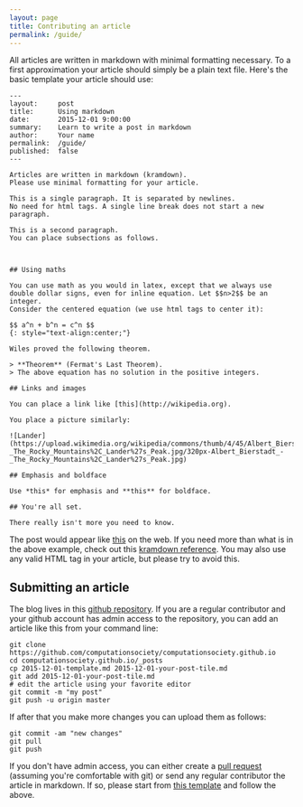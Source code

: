 ```yaml
---
layout: page
title: Contributing an article
permalink: /guide/
---
```


All articles are written in markdown with minimal formatting necessary. To a first approximation your article should simply be a plain text file. Here's the basic template your article should use:

```
---
layout:     post
title:      Using markdown
date:       2015-12-01 9:00:00
summary:    Learn to write a post in markdown
author:     Your name
permalink:  /guide/
published:  false
---

Articles are written in markdown (kramdown).  
Please use minimal formatting for your article.

This is a single paragraph. It is separated by newlines. 
No need for html tags. A single line break does not start a new
paragraph.

This is a second paragraph. 
You can place subsections as follows.



## Using maths

You can use math as you would in latex, except that we always use double dollar signs, even for inline equation. Let $$n>2$$ be an integer.
Consider the centered equation (we use html tags to center it):

$$ a^n + b^n = c^n $$
{: style="text-align:center;"}

Wiles proved the following theorem.

> **Theorem** (Fermat's Last Theorem).
> The above equation has no solution in the positive integers.

## Links and images

You can place a link like [this](http://wikipedia.org).

You place a picture similarly:

![Lander](https://upload.wikimedia.org/wikipedia/commons/thumb/4/45/Albert_Bierstadt_-_The_Rocky_Mountains%2C_Lander%27s_Peak.jpg/320px-Albert_Bierstadt_-_The_Rocky_Mountains%2C_Lander%27s_Peak.jpg)

## Emphasis and boldface

Use *this* for emphasis and **this** for boldface.

## You're all set.

There really isn't more you need to know.
```
The post would appear like [this](/guide/example/) on the web.
If you need more than what is in the above example, check out this
[kramdown reference](http://kramdown.gettalong.org/quickref.html).
You may also use any valid HTML tag in your article, but please try to avoid this.

## Submitting an article

The blog lives in this [github repository](https://github.com/computationsociety/computationsociety.github.io). If you are a regular contributor and your github account has admin access to the repository, you can add an article like this from your command line:

```
git clone https://github.com/computationsociety/computationsociety.github.io
cd computationsociety.github.io/_posts
cp 2015-12-01-template.md 2015-12-01-your-post-tile.md
git add 2015-12-01-your-post-tile.md
# edit the article using your favorite editor
git commit -m "my post"
git push -u origin master
```

If after that you make more changes you can upload them as follows:

```
git commit -am "new changes"
git pull
git push
```

If you don't have admin access, you can either create a [pull request](https://help.github.com/articles/creating-a-pull-request/) (assuming you're comfortable with git) or send any regular contributor the article in markdown. If so, please start from [this template](https://raw.githubusercontent.com/computationsociety/computationsociety.github.io/master/_posts/2015-12-01-template.md) and follow the above.
